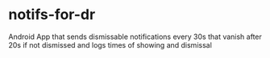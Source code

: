 # notifs-for-dr
Android App that sends dismissable notifications every 30s that vanish after 20s if not dismissed and logs times of showing and dismissal
